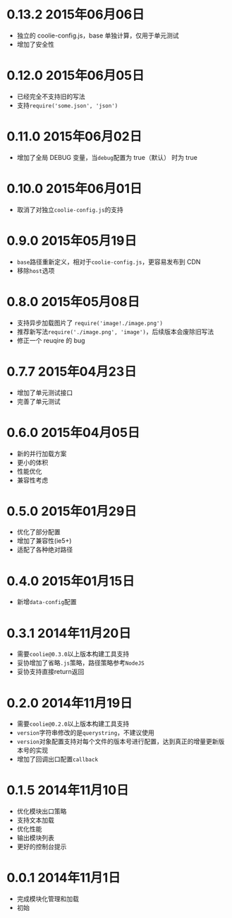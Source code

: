 # 0.13.2 2015年06月06日
- 独立的 coolie-config.js，base 单独计算，仅用于单元测试
- 增加了安全性


# 0.12.0 2015年06月05日
- 已经完全不支持旧的写法
- 支持`require('some.json', 'json')`


# 0.11.0 2015年06月02日
- 增加了全局 DEBUG 变量，当`debug`配置为 true（默认） 时为 true


# 0.10.0 2015年06月01日
- 取消了对独立`coolie-config.js`的支持


# 0.9.0 2015年05月19日
- `base`路径重新定义，相对于`coolie-config.js`，更容易发布到 CDN
- 移除`host`选项


# 0.8.0 2015年05月08日
- 支持异步加载图片了 `require('image!./image.png')`
- 推荐新写法`require('./image.png', 'image')`，后续版本会废除旧写法
- 修正一个 reuqire 的 bug


# 0.7.7 2015年04月23日
- 增加了单元测试接口
- 完善了单元测试


# 0.6.0 2015年04月05日
- 新的并行加载方案
- 更小的体积
- 性能优化
- 兼容性考虑


# 0.5.0 2015年01月29日
- 优化了部分配置
- 增加了兼容性(ie5+)
- 适配了各种绝对路径


# 0.4.0 2015年01月15日
- 新增`data-config`配置


# 0.3.1 2014年11月20日
- 需要`coolie@0.3.0`以上版本构建工具支持
- 妥协增加了省略`.js`策略，路径策略参考`NodeJS`
- 妥协支持直接return返回


# 0.2.0 2014年11月19日
- 需要`coolie@0.2.0`以上版本构建工具支持
- `version`字符串修改的是`querystring`，不建议使用
- `version`对象配置支持对每个文件的版本号进行配置，达到真正的增量更新版本号的实现
- 增加了回调出口配置`callback`


# 0.1.5 2014年11月10日
- 优化模块出口策略
- 支持文本加载
- 优化性能
- 输出模块列表
- 更好的控制台提示


# 0.0.1  2014年11月1日
- 完成模块化管理和加载
- 初始